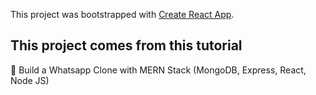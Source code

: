 This project was bootstrapped with [Create React App](https://github.com/facebook/create-react-app).

## This project comes from this tutorial

🔴 Build a Whatsapp Clone with MERN Stack (MongoDB, Express, React, Node JS)

